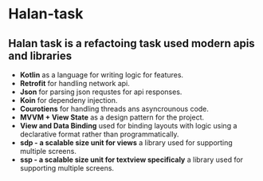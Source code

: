 # Halan-task
## Halan task is a refactoing task used modern apis and libraries

- **Kotlin** as a language for writing logic for features.
- **Retrofit** for handling network api.
- **Json** for parsing json requstes for api responses.
- **Koin** for dependeny injection.
- **Courotiens** for handling threads ans asyncrounous code.
- **MVVM + View State** as a design pattern for the project.
- **View and Data Binding** used for binding layouts with logic using a declarative format rather than programmatically.
- **sdp - a scalable size unit for views** a library used for supporting multiple screens.
- **ssp - a scalable size unit for textview specificaly** a library used for supporting multiple screens.
